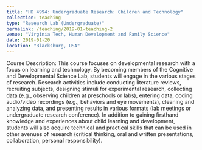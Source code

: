 ```yaml
---
title: "HD 4994: Undergraduate Research: Children and Technology"
collection: teaching
type: "Research Lab (Undergraduate)"
permalink: /teaching/2019-01-teaching-2
venue: "Virginia Tech, Human Development and Family Science"
date: 2019-01-20
location: "Blacksburg, USA"
---
```


Course Description: This course focuses on developmental research with a focus on learning and technology. By becoming members of the Cognitive and Developmental Science Lab, students will engage in the various stages of research. Research activities include conducting literature reviews, recruiting subjects, designing stimuli for experimental research, collecting data (e.g., observing children at preschools or labs), entering data, coding audio/video recordings (e.g., behaviors and eye movements), cleaning and analyzing data, and presenting results in various formats (lab meetings or undergraduate research conference). In addition to gaining firsthand knowledge and experiences about child learning and development, students will also acquire technical and practical skills that can be used in other avenues of research (critical thinking, oral and written presentations, collaboration, personal responsibility).
